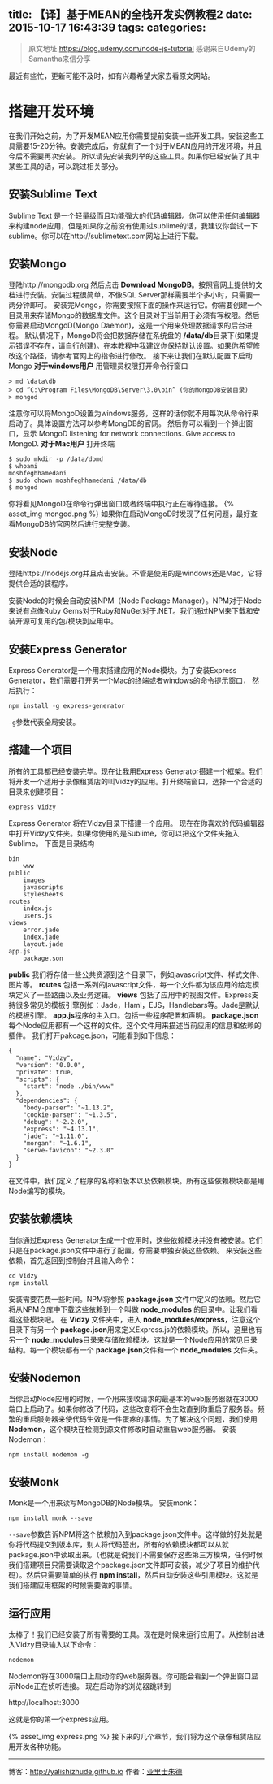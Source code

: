 title: 【译】基于MEAN的全栈开发实例教程2
date: 2015-10-17 16:43:39
tags:
categories:
---


>原文地址 https://blog.udemy.com/node-js-tutorial
>感谢来自Udemy的Samantha来信分享

最近有些忙，更新可能不及时，如有兴趣希望大家去看原文网站。

<!-- more -->

# 搭建开发环境
在我们开始之前，为了开发MEAN应用你需要提前安装一些开发工具。安装这些工具需要15-20分钟。安装完成后，你就有了一个对于MEAN应用的开发环境，并且今后不需要再次安装。
所以请先安装我列举的这些工具。如果你已经安装了其中某些工具的话，可以跳过相关部分。

## 安装Sublime Text
Sublime Text 是一个轻量级而且功能强大的代码编辑器。你可以使用任何编辑器来构建node应用，但是如果你之前没有使用过sublime的话，我建议你尝试一下sublime。你可以在http://sublimetext.com网站上进行下载。
## 安装Mongo
登陆http://mongodb.org 然后点击 **Download MongoDB**。按照官网上提供的文档进行安装。安装过程很简单，不像SQL Server那样需要半个多小时，只需要一两分钟即可。
安装完Mongo，你需要按照下面的操作来运行它。你需要创建一个目录用来存储Mongo的数据库文件。这个目录对于当前用于必须有写权限。然后你需要启动MongoD(Mongo Daemon)，这是一个用来处理数据请求的后台进程。
默认情况下，MongoD将会把数据存储在系统盘的 **/data/db**目录下(如果提示错误不存在，请自行创建)。在本教程中我建议你保持默认设置。如果你希望修改这个路径，请参考官网上的指令进行修改。
接下来让我们在默认配置下启动Mongo
**对于windows用户**
用管理员权限打开命令行窗口

    > md \data\db
    > cd “C:\Program Files\MongoDB\Server\3.0\bin” (你的MongoDB安装目录)
    > mongod

注意你可以将MongoD设置为windows服务，这样的话你就不用每次从命令行来启动了。具体设置方法可以参考MongDB的官网。
然后你可以看到一个弹出窗口，显示 MongoD listening for network connections. Give access to MongoD.
**对于Mac用户**
打开终端

    $ sudo mkdir -p /data/dbmd 
    $ whoami
    moshfeghhamedani
    $ sudo chown moshfeghhamedani /data/db
    $ mongod
你将看见MongoD在命令行弹出窗口或者终端中执行正在等待连接。
{% asset_img mongod.png %}
如果你在启动MongoD时发现了任何问题，最好查看MongoDB的官网然后进行完整安装。

## 安装Node
登陆https://nodejs.org并且点击安装。不管是使用的是windows还是Mac，它将提供合适的装程序。

安装Node的时候会自动安装NPM（Node Package Manager）。NPM对于Node来说有点像Ruby Gems对于Ruby和NuGet对于.NET。我们通过NPM来下载和安装开源可复用的包/模块到应用中。

## 安装Express Generator
Express Generator是一个用来搭建应用的Node模块。为了安装Express Generator，我们需要打开另一个Mac的终端或者windows的命令提示窗口，
然后执行：
    
    npm install -g express-generator
`-g`参数代表全局安装。

## 搭建一个项目
所有的工具都已经安装完毕。现在让我用Express Generator搭建一个框架。我们将开发一个适用于录像租赁店的叫Vidzy的应用。打开终端窗口，选择一个合适的目录来创建项目：

    express Vidzy
Express Generator 将在Vidzy目录下搭建一个应用。
现在在你喜欢的代码编辑器中打开Vidzy文件夹。如果你使用的是Sublime，你可以把这个文件夹拖入Sublime。
下面是目录结构
    
    bin
        www
    public
        images
        javascripts
        stylesheets
    routes
        index.js
        users.js
    views
        error.jade
        index.jade
        layout.jade
    app.js
        package.son
**public** 我们将存储一些公共资源到这个目录下，例如javascript文件、样式文件、图片等。
**routes** 包括一系列的javascript文件，每一个文件都为该应用的给定模块定义了一些路由以及业务逻辑。
**views** 包括了应用中的视图文件。Express支持很多常见的模板引擎例如：Jade，Haml，EJS，Handlebars等。Jade是默认的模板引擎。
**app.js**程序的主入口。包括一些程序配置和声明。
**package.json**每个Node应用都有一个这样的文件。这个文件用来描述当前应用的信息和依赖的插件。
我们打开pakcage.json，可能看到如下信息：

    {
      "name": "Vidzy",
      "version": "0.0.0",
      "private": true,
      "scripts": {
        "start": "node ./bin/www"
      },
      "dependencies": {
        "body-parser": "~1.13.2",
        "cookie-parser": "~1.3.5",
        "debug": "~2.2.0",
        "express": "~4.13.1",
        "jade": "~1.11.0",
        "morgan": "~1.6.1",
        "serve-favicon": "~2.3.0"
      }
    } 
在文件中，我们定义了程序的名称和版本以及依赖模块。所有这些依赖模块都是用Node编写的模块。

## 安装依赖模块
当你通过Express Generator生成一个应用时，这些依赖模块并没有被安装。它们只是在package.json文件中进行了配置。你需要单独安装这些依赖。
来安装这些依赖，首先返回到控制台并且输入命令：
    
    cd Vidzy
    npm install
安装需要花费一些时间。NPM将参照 **package.json** 文件中定义的依赖。然后它将从NPM仓库中下载这些依赖到一个叫做 **node_modules** 的目录中。让我们看看这些模块吧。
在 **Vidzy** 文件夹中，进入 **node_modules/express**，注意这个目录下有另一个 **package.json**用来定义Express.js的依赖模块。所以，这里也有另一个 **node_modules**目录来存储依赖模块。这就是一个Node应用的常见目录结构。每一个模块都有一个 **package.json**文件和一个 **node_modules** 文件夹。

## 安装Nodemon
当你启动Node应用的时候，一个用来接收请求的最基本的web服务器就在3000端口上启动了。如果你修改了代码，这些改变将不会生效直到你重启了服务器。频繁的重启服务器来使代码生效是一件蛋疼的事情。为了解决这个问题，我们使用 **Nodemon**，这个模块在检测到源文件修改时自动重启web服务器。
安装Nodemon：

    npm install nodemon -g

## 安装Monk
Monk是一个用来读写MongoDB的Node模块。
安装monk：

    npm install monk --save
`--save`参数告诉NPM将这个依赖加入到package.json文件中。这样做的好处就是你将代码提交到版本库，别人将代码签出，所有的依赖模块都可以从就package.json中读取出来。（也就是说我们不需要保存这些第三方模块，任何时候我们搭建项目只需要读取这个package.json文件即可安装，减少了项目的维护代码）。然后只需要简单的执行 **npm install**，然后自动安装这些引用模块。这就是我们搭建应用框架的时候需要做的事情。

## 运行应用
太棒了！我们已经安装了所有需要的工具。现在是时候来运行应用了。从控制台进入Vidzy目录输入以下命令：

    nodemon
Nodemon将在3000端口上启动你的web服务器。你可能会看到一个弹出窗口显示Node正在侦听连接。
现在启动你的浏览器跳转到 

http://localhost:3000

这就是你的第一个express应用。

{% asset_img express.png %}
接下来的几个章节，我们将为这个录像租赁店应用开发各种功能。

- - - 
博客：http://yalishizhude.github.io
作者：[亚里士朱德](http://yalishizhude.github.io/about/)